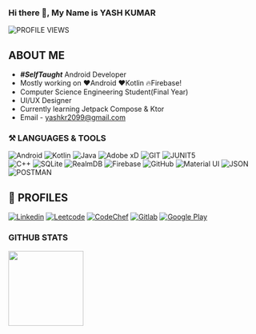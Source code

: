 ### Hi there 👋, My Name is YASH KUMAR
![PROFILE VIEWS](https://gpvc.arturio.dev/YashKr01) 

## **ABOUT ME**

- ***#SelfTaught*** Android Developer
- Mostly working on ❤️Android ❤️Kotlin 🔥Firebase!
- Computer Science Engineering Student(Final Year) 
- UI/UX Designer
- Currently learning Jetpack Compose & Ktor
- Email - yashkr2099@gmail.com
  
### **⚒️ LANGUAGES & TOOLS**  

![Android](https://img.shields.io/badge/Android-3DDC84?style=for-the-badge&logo=android&logoColor=white)
![Kotlin](https://img.shields.io/badge/kotlin-%230095D5.svg?style=for-the-badge&logo=kotlin&logoColor=white)
![Java](https://img.shields.io/badge/java-%23ED8B00.svg?style=for-the-badge&logo=java&logoColor=white)
![Adobe xD](https://img.shields.io/badge/Adobe%20XD-470137?style=for-the-badge&logo=Adobe%20XD&logoColor=#FF61F6)
![GIT](https://img.shields.io/badge/GIT-E44C30?style=for-the-badge&logo=git&logoColor=white)
![JUNIT5](https://img.shields.io/badge/Junit5-25A162?style=for-the-badge&logo=junit5&logoColor=white)
</br>
![C++](https://img.shields.io/badge/C%2B%2B-00599C?style=for-the-badge&logo=c%2B%2B&logoColor=white)
![SQLite](https://img.shields.io/badge/sqlite-%2307405e.svg?style=for-the-badge&logo=sqlite&logoColor=white)
![RealmDB](https://img.shields.io/badge/Realm-39477F?style=for-the-badge&logo=realm&logoColor=white)
![Firebase](https://img.shields.io/badge/firebase-ffca28?style=for-the-badge&logo=firebase&logoColor=black)
![GitHub](https://img.shields.io/badge/github-%23121011.svg?style=for-the-badge&logo=github&logoColor=white)
![Material UI](https://img.shields.io/badge/Material%20UI-007FFF?style=for-the-badge&logo=mui&logoColor=white)
![JSON](https://img.shields.io/badge/json-5E5C5C?style=for-the-badge&logo=json&logoColor=white)
![POSTMAN](https://img.shields.io/badge/Postman-FF6C37?style=for-the-badge&logo=Postman&logoColor=white)


## 🔗 **PROFILES**

[![Linkedin](https://img.shields.io/badge/LinkedIn-0077B5?style=for-the-badge&logo=linkedin&logoColor=white)](https://www.linkedin.com/in/yash-kumar-2099/)
[![Leetcode](https://img.shields.io/badge/-LeetCode-FFA116?style=for-the-badge&logo=LeetCode&logoColor=black)](https://leetcode.com/yash_kr01/)
[![CodeChef](https://img.shields.io/badge/Codechef-%23B92B27.svg?&style=for-the-badge&logo=Codechef&logoColor=white)](https://www.codechef.com/users/yash_plus44)
[![Gitlab](https://img.shields.io/badge/GitLab-330F63?style=for-the-badge&logo=gitlab&logoColor=white)](https://gitlab.com/YashKr)
[![Google Play](https://img.shields.io/badge/Google_Play-414141?style=for-the-badge&logo=google-play&logoColor=white)](https://play.google.com/store/apps/developer?id=TechK)



### **GITHUB STATS**
<div>
 <img height="150" src="https://github-readme-stats.vercel.app/api?username=YashKr01&show_icons=true&show_owner=false&hide=contribs,issues&theme=tokyonight&count_private=true&include_all_commits=true" />
</div>

